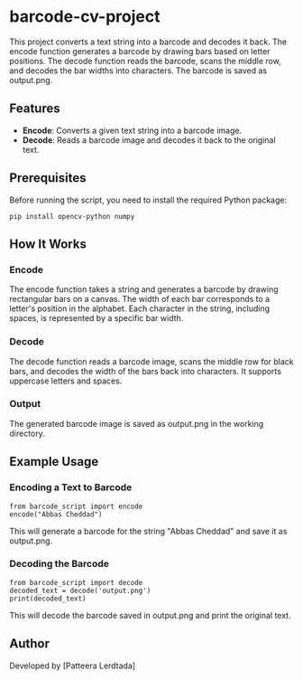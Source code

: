 # barcode-cv-project
This project converts a text string into a barcode and decodes it back. The encode function generates a barcode by drawing bars based on letter positions. The decode function reads the barcode, scans the middle row, and decodes the bar widths into characters. The barcode is saved as output.png.

## Features
- **Encode**: Converts a given text string into a barcode image.
- **Decode**: Reads a barcode image and decodes it back to the original text.

## Prerequisites

Before running the script, you need to install the required Python package:
```
pip install opencv-python numpy
```
## How It Works
### Encode
The encode function takes a string and generates a barcode by drawing rectangular bars on a canvas. The width of each bar corresponds to a letter's position in the alphabet. Each character in the string, including spaces, is represented by a specific bar width.

### Decode
The decode function reads a barcode image, scans the middle row for black bars, and decodes the width of the bars back into characters. It supports uppercase letters and spaces.

### Output
The generated barcode image is saved as output.png in the working directory.

## Example Usage
### Encoding a Text to Barcode
```
from barcode_script import encode
encode("Abbas Cheddad")

```
This will generate a barcode for the string "Abbas Cheddad" and save it as output.png.
### Decoding the Barcode
```
from barcode_script import decode
decoded_text = decode('output.png')
print(decoded_text)

```
This will decode the barcode saved in output.png and print the original text.

## Author
Developed by [Patteera Lerdtada]
